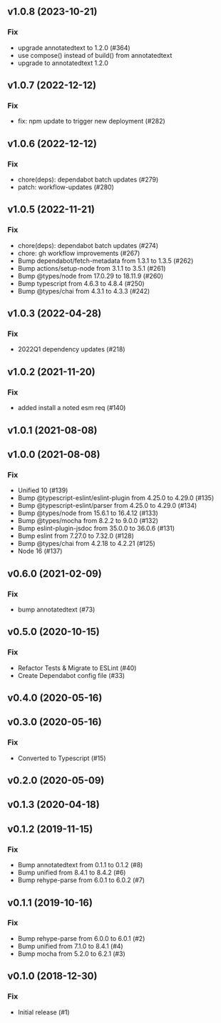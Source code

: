 ## v1.0.8 (2023-10-21)

### Fix

- upgrade annotatedtext to 1.2.0 (#364)
- use compose() instead of build() from annotatedtext
- upgrade to annotatedtext 1.2.0

## v1.0.7 (2022-12-12)

### Fix

- fix: npm update to trigger new deployment (#282)

## v1.0.6 (2022-12-12)

### Fix

- chore(deps): dependabot batch updates (#279)
- patch: workflow-updates (#280)

## v1.0.5 (2022-11-21)

### Fix

- chore(deps): dependabot batch updates (#274)
- chore: gh workflow improvements (#267)
- Bump dependabot/fetch-metadata from 1.3.1 to 1.3.5 (#262)
- Bump actions/setup-node from 3.1.1 to 3.5.1 (#261)
- Bump @types/node from 17.0.29 to 18.11.9 (#260)
- Bump typescript from 4.6.3 to 4.8.4 (#250)
- Bump @types/chai from 4.3.1 to 4.3.3 (#242)

## v1.0.3 (2022-04-28)

### Fix

- 2022Q1 dependency updates (#218)

## v1.0.2 (2021-11-20)

### Fix

- added install a noted esm req (#140)

## v1.0.1 (2021-08-08)

## v1.0.0 (2021-08-08)

### Fix

- Unified 10 (#139)
- Bump @typescript-eslint/eslint-plugin from 4.25.0 to 4.29.0 (#135)
- Bump @typescript-eslint/parser from 4.25.0 to 4.29.0 (#134)
- Bump @types/node from 15.6.1 to 16.4.12 (#133)
- Bump @types/mocha from 8.2.2 to 9.0.0 (#132)
- Bump eslint-plugin-jsdoc from 35.0.0 to 36.0.6 (#131)
- Bump eslint from 7.27.0 to 7.32.0 (#128)
- Bump @types/chai from 4.2.18 to 4.2.21 (#125)
- Node 16 (#137)

## v0.6.0 (2021-02-09)

### Fix

- bump annotatedtext (#73)

## v0.5.0 (2020-10-15)

### Fix

- Refactor Tests & Migrate to ESLint (#40)
- Create Dependabot config file (#33)

## v0.4.0 (2020-05-16)

## v0.3.0 (2020-05-16)

### Fix

- Converted to Typescript (#15)

## v0.2.0 (2020-05-09)

## v0.1.3 (2020-04-18)

## v0.1.2 (2019-11-15)

### Fix

- Bump annotatedtext from 0.1.1 to 0.1.2 (#8)
- Bump unified from 8.4.1 to 8.4.2 (#6)
- Bump rehype-parse from 6.0.1 to 6.0.2 (#7)

## v0.1.1 (2019-10-16)

### Fix

- Bump rehype-parse from 6.0.0 to 6.0.1 (#2)
- Bump unified from 7.1.0 to 8.4.1 (#4)
- Bump mocha from 5.2.0 to 6.2.1 (#3)

## v0.1.0 (2018-12-30)

### Fix

- Initial release (#1)
